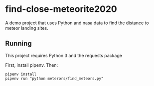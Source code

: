 # find-close-meteorite2020

A demo project that uses Python and nasa data to find the distance to meteor landing sites.

## Running

This project requires Python 3 and the requests package

First, install pipenv. Then:

```
pipenv install
pipenv run "python meterors/find_meteors.py"
```
